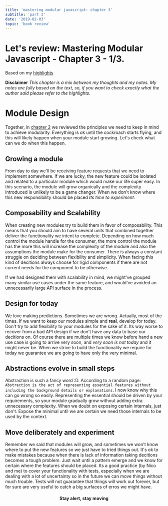 ```yaml
---
title: 'mastering modular javascript: chapter 3'
subtitle: 'part I'
date: '2019-02-03'
topic: 'book review'
---
```


# Let's review: Mastering Modular Javascript - Chapter 3 - 1/3.

Based on my [highlights](https://github.com/neomaxzero/m-quickreview/blob/master/mastering-modular-js/chapter-03.md)

**Disclaimer**
*This chapter is a mix between my thoughts and my notes.
My notes are fully based on the text, so, if you want to check exactly what the author said please refer to the highlights.*

# Module Design

Together, in [chapter 2](https://blog.z3ro.com.ar/009-mjs-modularity-principles) we reviewed the principles we need to keep in mind to achieve modularity. Everything is ok until the cockroach starts flying, and this will likely happen when your module start growing. Let's check what can we do when this happen.

## Growing a module

From day to day we'll be receiving feature requests that we need to implement somewhere. If we are lucky, the new feature could be isolated and related to a particular module which would make our life super easy. In this scenario, the module will grow organically and the complexity introduced is unlikely to be a game changer. When we don't know where this new responsibility should be placed *Its time to experiment.*

## Composability and Scalability

When creating new modules try to build them in favor of composability. This means that you should aim to have several units that combined together deliver the functionality we intent to complete. Depending on how much control the module handle for the consumer, the more control the module has the more this will increase the complexity of the module and also the assumptions the module make for the consumer. There is always a constant struggle on deciding between flexibility and simplicity. When facing this kind of decitions always choose for rigid components if there are not current needs for the component to be otherwise.

If we had designed them with scalability in mind, we might’ve grouped many similar use cases under the same feature, and would’ve avoided an unnecessarily large API surface in the process.

## Design for today

We love making predictions. Sometimes we are wrong. Actually, most of the times. If we want to keep our modules simple and **real**, develop for today. Don't try to add flexibility to your modules for the sake of it. Its way worse to recover from a bad API design if we don't have any data to base our decitions on. Of course there are multiple times we know before hand a new use case is going to arrive very soon, and *very soon is not today* and it might never be. When we strive to build the functionality we require for today we guarantee we are going to have only the very minimal.

## Abstractions evolve in small steps

Abstraction is such a fancy word :D. According to a random page: `Abstraction is the act of representing essential features without including the background details or explanations`. I now know why this can go wrong so easily. Representing the essential should be driven by your requirements, so your module gradually grow without adding extra unnecessary complexity.
When we doubt on exposing certain internals, just don't. Expose the minimal until we are certain we need those internals to be used by the context.

## Move deliberately and experiment

Remember we said that modules will grow, and sometimes we won't know where to put the new features so we just have to tried things out. It's ok to make mistakes because when there is lack of information taking decitions becomes a tough problem. Just wait until a pattern emerge and we know for certain where the features should be placed. Its a good practice (by Nico and me) to cover your functionality with tests, especially when we are dealing with a lot of uncertainty so in the future we can move things without much trouble. Tests will not guarantee that things will work out forever, but for sure are very useful to catch a big surfaces of erros we might have.

<h4 align="center" styles="text-weight: bold">
  Stay alert, stay moving
</h4>
